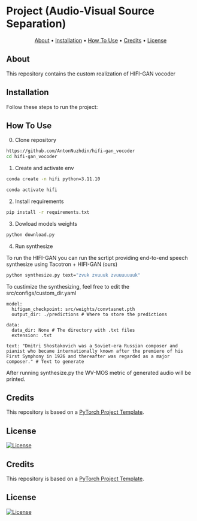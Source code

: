 # Project (Audio-Visual Source Separation)

<p align="center">
  <a href="#about">About</a> •
  <a href="#installation">Installation</a> •
  <a href="#how-to-use">How To Use</a> •
  <a href="#credits">Credits</a> •
  <a href="#license">License</a>
</p>

## About

This repository contains the custom realization of HIFI-GAN vocoder

## Installation

Follow these steps to run the project:

## How To Use

0. Clone repository

```bash
https://github.com/AntonNuzhdin/hifi-gan_vocoder
cd hifi-gan_vocoder
```
1. Create and activate env

```bash
conda create -n hifi python=3.11.10

conda activate hifi
```

2. Install requirements

```bash
pip install -r requirements.txt
```

3. Dowload models weights

```bash
python download.py 
```

4. Run synthesize

To run the HIFI-GAN you can run the scrtipt providing end-to-end speech synthesize using Tacotron + HIFI-GAN (ours)
```bash
python synthesize.py text="zvuk zvuuuk zvuuuuuuuk"
```

To custimize the synthesizing, feel free to edit the src/configs/custom_dir.yaml

```
model:
  hifigan_checkpoint: src/weights/convtasnet.pth
  output_dir: ./predictions # Where to store the predictions

data:
  data_dir: None # The directory with .txt files
  extension: .txt

text: "Dmitri Shostakovich was a Soviet-era Russian composer and pianist who became internationally known after the premiere of his First Symphony in 1926 and thereafter was regarded as a major composer." # Text to generate
```

After running synthesize.py the WV-MOS metric of generated audio will be printed. 

## Credits

This repository is based on a [PyTorch Project Template](https://github.com/Blinorot/pytorch_project_template).

## License

[![License](https://img.shields.io/badge/license-MIT-blue.svg)](/LICENSE)


## Credits

This repository is based on a [PyTorch Project Template](https://github.com/Blinorot/pytorch_project_template).

## License

[![License](https://img.shields.io/badge/license-MIT-blue.svg)](/LICENSE)

